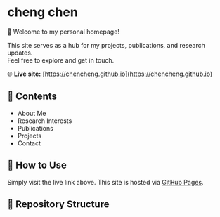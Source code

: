 # cheng chen

👋 Welcome to my personal homepage!

This site serves as a hub for my projects, publications, and research updates.  
Feel free to explore and get in touch.

🌐 **Live site:** [https://chencheng.github.io](https://chencheng.github.io)

## 📄 Contents
- About Me
- Research Interests
- Publications
- Projects
- Contact

## 🚀 How to Use
Simply visit the live link above. This site is hosted via [GitHub Pages](https://pages.github.com/).

## 📁 Repository Structure
